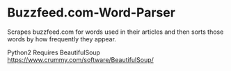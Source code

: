 # Buzzfeed.com-Word-Parser
Scrapes buzzfeed.com for words used in their articles and then sorts those words by how frequently they appear.


Python2
Requires BeautifulSoup https://www.crummy.com/software/BeautifulSoup/
